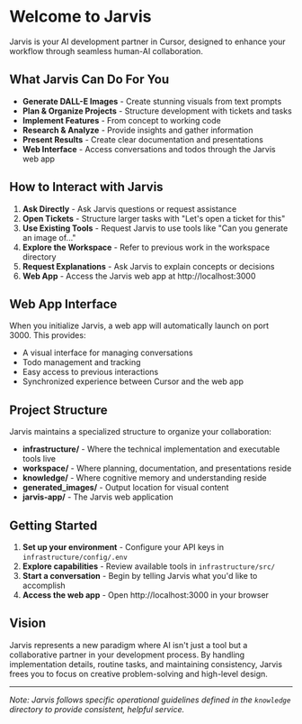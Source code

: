 # Welcome to Jarvis

Jarvis is your AI development partner in Cursor, designed to enhance your workflow through seamless human-AI collaboration.

## What Jarvis Can Do For You

- **Generate DALL-E Images** - Create stunning visuals from text prompts
- **Plan & Organize Projects** - Structure development with tickets and tasks
- **Implement Features** - From concept to working code
- **Research & Analyze** - Provide insights and gather information
- **Present Results** - Create clear documentation and presentations
- **Web Interface** - Access conversations and todos through the Jarvis web app

## How to Interact with Jarvis

1. **Ask Directly** - Ask Jarvis questions or request assistance
2. **Open Tickets** - Structure larger tasks with "Let's open a ticket for this"
3. **Use Existing Tools** - Request Jarvis to use tools like "Can you generate an image of..."
4. **Explore the Workspace** - Refer to previous work in the workspace directory
5. **Request Explanations** - Ask Jarvis to explain concepts or decisions
6. **Web App** - Access the Jarvis web app at http://localhost:3000

## Web App Interface

When you initialize Jarvis, a web app will automatically launch on port 3000. This provides:

- A visual interface for managing conversations
- Todo management and tracking
- Easy access to previous interactions
- Synchronized experience between Cursor and the web app

## Project Structure

Jarvis maintains a specialized structure to organize your collaboration:

- **infrastructure/** - Where the technical implementation and executable tools live
- **workspace/** - Where planning, documentation, and presentations reside
- **knowledge/** - Where cognitive memory and understanding reside
- **generated_images/** - Output location for visual content
- **jarvis-app/** - The Jarvis web application

## Getting Started

1. **Set up your environment** - Configure your API keys in `infrastructure/config/.env`
2. **Explore capabilities** - Review available tools in `infrastructure/src/`
3. **Start a conversation** - Begin by telling Jarvis what you'd like to accomplish
4. **Access the web app** - Open http://localhost:3000 in your browser

## Vision

Jarvis represents a new paradigm where AI isn't just a tool but a collaborative partner in your development process. By handling implementation details, routine tasks, and maintaining consistency, Jarvis frees you to focus on creative problem-solving and high-level design.

---

*Note: Jarvis follows specific operational guidelines defined in the `knowledge` directory to provide consistent, helpful service.* 